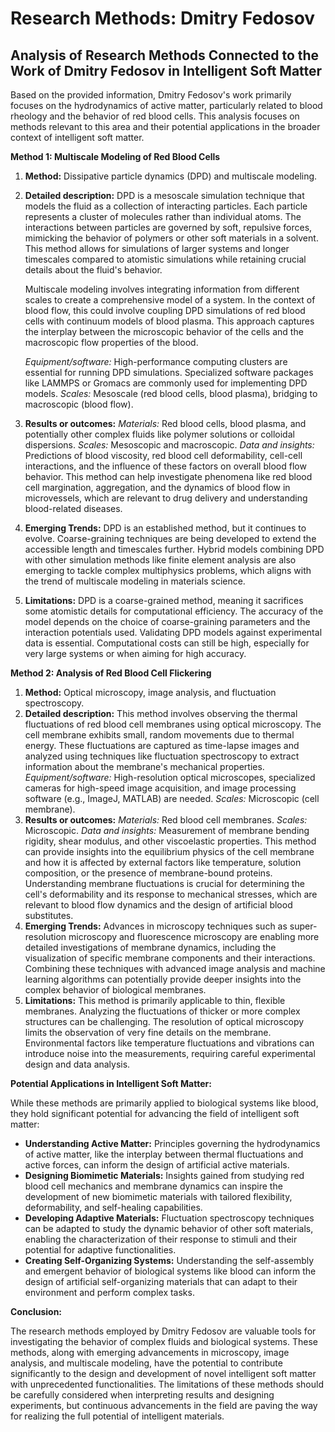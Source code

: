# Research Methods: Dmitry Fedosov

## Analysis of Research Methods Connected to the Work of Dmitry Fedosov in Intelligent Soft Matter

Based on the provided information, Dmitry Fedosov's work primarily focuses on the hydrodynamics of active matter, particularly related to blood rheology and the behavior of red blood cells. This analysis focuses on methods relevant to this area and their potential applications in the broader context of intelligent soft matter.

**Method 1: Multiscale Modeling of Red Blood Cells**

1.  **Method:** Dissipative particle dynamics (DPD) and multiscale modeling.
2.  **Detailed description:** DPD is a mesoscale simulation technique that models the fluid as a collection of interacting particles. Each particle represents a cluster of molecules rather than individual atoms. The interactions between particles are governed by soft, repulsive forces, mimicking the behavior of polymers or other soft materials in a solvent. This method allows for simulations of larger systems and longer timescales compared to atomistic simulations while retaining crucial details about the fluid's behavior.

    Multiscale modeling involves integrating information from different scales to create a comprehensive model of a system. In the context of blood flow, this could involve coupling DPD simulations of red blood cells with continuum models of blood plasma. This approach captures the interplay between the microscopic behavior of the cells and the macroscopic flow properties of the blood.

    *Equipment/software:* High-performance computing clusters are essential for running DPD simulations. Specialized software packages like LAMMPS or Gromacs are commonly used for implementing DPD models.
    *Scales:* Mesoscale (red blood cells, blood plasma), bridging to macroscopic (blood flow).
3.  **Results or outcomes:** 
    *Materials:* Red blood cells, blood plasma, and potentially other complex fluids like polymer solutions or colloidal dispersions.
    *Scales:* Mesoscopic and macroscopic.
    *Data and insights:* Predictions of blood viscosity, red blood cell deformability, cell-cell interactions, and the influence of these factors on overall blood flow behavior. This method can help investigate phenomena like red blood cell margination, aggregation, and the dynamics of blood flow in microvessels, which are relevant to drug delivery and understanding blood-related diseases.
4.  **Emerging Trends:** DPD is an established method, but it continues to evolve. Coarse-graining techniques are being developed to extend the accessible length and timescales further. Hybrid models combining DPD with other simulation methods like finite element analysis are also emerging to tackle complex multiphysics problems, which aligns with the trend of multiscale modeling in materials science.
5.  **Limitations:** DPD is a coarse-grained method, meaning it sacrifices some atomistic details for computational efficiency. The accuracy of the model depends on the choice of coarse-graining parameters and the interaction potentials used. Validating DPD models against experimental data is essential. Computational costs can still be high, especially for very large systems or when aiming for high accuracy.

**Method 2:  Analysis of Red Blood Cell Flickering**

1.  **Method:** Optical microscopy, image analysis, and fluctuation spectroscopy.
2.  **Detailed description:** This method involves observing the thermal fluctuations of red blood cell membranes using optical microscopy. The cell membrane exhibits small, random movements due to thermal energy. These fluctuations are captured as time-lapse images and analyzed using techniques like fluctuation spectroscopy to extract information about the membrane's mechanical properties.
    *Equipment/software:* High-resolution optical microscopes, specialized cameras for high-speed image acquisition, and image processing software (e.g., ImageJ, MATLAB) are needed.
    *Scales:* Microscopic (cell membrane).
3.  **Results or outcomes:** 
    *Materials:* Red blood cell membranes.
    *Scales:* Microscopic.
    *Data and insights:* Measurement of membrane bending rigidity, shear modulus, and other viscoelastic properties. This method can provide insights into the equilibrium physics of the cell membrane and how it is affected by external factors like temperature, solution composition, or the presence of membrane-bound proteins. Understanding membrane fluctuations is crucial for determining the cell's deformability and its response to mechanical stresses, which are relevant to blood flow dynamics and the design of artificial blood substitutes.
4.  **Emerging Trends:** Advances in microscopy techniques such as super-resolution microscopy and fluorescence microscopy are enabling more detailed investigations of membrane dynamics, including the visualization of specific membrane components and their interactions. Combining these techniques with advanced image analysis and machine learning algorithms can potentially provide deeper insights into the complex behavior of biological membranes. 
5.  **Limitations:** This method is primarily applicable to thin, flexible membranes. Analyzing the fluctuations of thicker or more complex structures can be challenging. The resolution of optical microscopy limits the observation of very fine details on the membrane. Environmental factors like temperature fluctuations and vibrations can introduce noise into the measurements, requiring careful experimental design and data analysis.

**Potential Applications in Intelligent Soft Matter:**

While these methods are primarily applied to biological systems like blood, they hold significant potential for advancing the field of intelligent soft matter:

*   **Understanding Active Matter:** Principles governing the hydrodynamics of active matter, like the interplay between thermal fluctuations and active forces, can inform the design of artificial active materials.
*   **Designing Biomimetic Materials:** Insights gained from studying red blood cell mechanics and membrane dynamics can inspire the development of new biomimetic materials with tailored flexibility, deformability, and self-healing capabilities.
*   **Developing Adaptive Materials:** Fluctuation spectroscopy techniques can be adapted to study the dynamic behavior of other soft materials, enabling the characterization of their response to stimuli and their potential for adaptive functionalities. 
*   **Creating Self-Organizing Systems:** Understanding the self-assembly and emergent behavior of biological systems like blood can inform the design of artificial self-organizing materials that can adapt to their environment and perform complex tasks. 

**Conclusion:**

The research methods employed by Dmitry Fedosov are valuable tools for investigating the behavior of complex fluids and biological systems. These methods, along with emerging advancements in microscopy, image analysis, and multiscale modeling, have the potential to contribute significantly to the design and development of novel intelligent soft matter with unprecedented functionalities. The limitations of these methods should be carefully considered when interpreting results and designing experiments, but continuous advancements in the field are paving the way for realizing the full potential of intelligent materials. 
